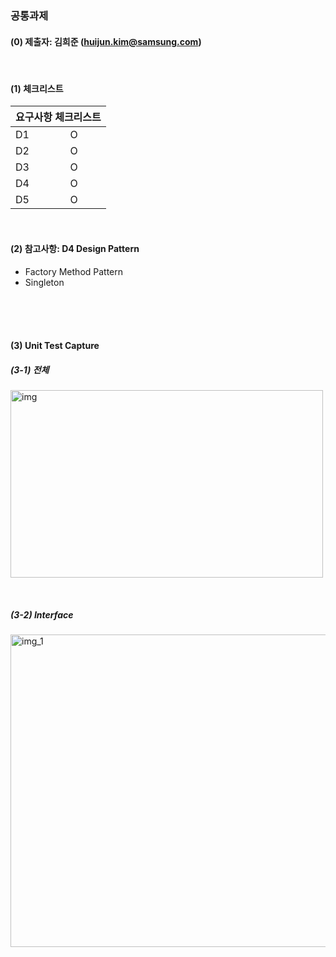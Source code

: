 ### 공통과제

#### (0) 제출자: 김희준 (huijun.kim@samsung.com)  

&nbsp;
#### (1) 체크리스트
<table>
  <thead>
    <tr>
      <th colspan="2">요구사항 체크리스트</th>
    </tr>
  </thead>
  <tbody>
    <tr>
      <td>D1</td>
      <td>O</td>
    </tr>
    <tr>
      <td>D2</td>
      <td>O</td>
    </tr>
    <tr>
      <td>D3</td>
      <td>O</td>
    </tr>
    <tr>
      <td>D4</td>
      <td>O </td>
    </tr>
    <tr>
      <td>D5</td>
      <td>O</td>
    </tr>
  </tbody>
</table>
&nbsp;
&nbsp;

#### (2) 참고사항: D4 Design Pattern
- Factory Method Pattern 
- Singleton
<br> 
<br>
&nbsp;

#### (3) Unit Test Capture
##### (3-1) 전체
<img width="500" height="300" alt="img" src="https://github.com/user-attachments/assets/4b7a04a5-28d3-44ba-8d3a-c9865335540c" />

&nbsp;
&nbsp;

##### (3-2) Interface
<img width="600" height="500" alt="img_1" src="https://github.com/user-attachments/assets/fc97e72a-4f7d-4e60-af94-65f22b0f0c9c" />

